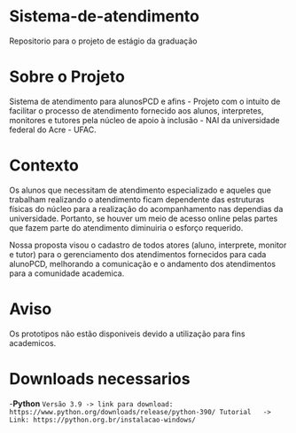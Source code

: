 # Sistema-de-atendimento
Repositorio para o projeto de estágio da graduação

# Sobre o Projeto

Sistema de atendimento para alunosPCD e afins - Projeto com o intuito de facilitar o processo de atendimento fornecido aos alunos, interpretes, monitores e tutores pela núcleo de apoio à inclusão - NAI da universidade federal do Acre - UFAC.

# Contexto

Os alunos que necessitam de atendimento especializado e aqueles que trabalham realizando o atendimento ficam dependente das estruturas físicas do núcleo para a realização do acompanhamento nas dependias da universidade. Portanto, se houver um meio de acesso online pelas partes que fazem parte do atendimento diminuiria o esforço requerido.

Nossa proposta visou o cadastro de todos atores (aluno, interprete, monitor e tutor) para o gerenciamento dos atendimentos fornecidos para cada alunoPCD, melhorando a comunicação e o andamento dos atendimentos para a comunidade academica.

# Aviso

Os prototipos não estão disponiveis devido a utilização para fins academicos.

#  Downloads necessarios

  -**Python**
    ```
    Versão 3.9 -> link para download: https://www.python.org/downloads/release/python-390/
    Tutorial   -> Link: https://python.org.br/instalacao-windows/
    ```
